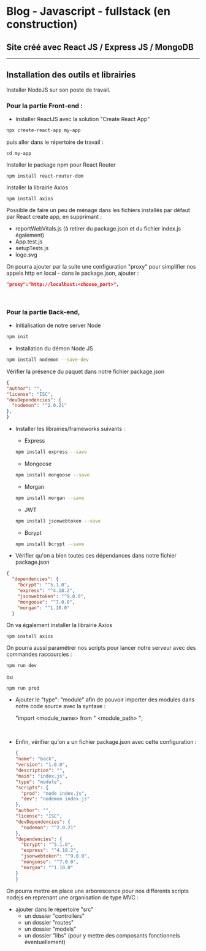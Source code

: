 # Blog - Javascript - fullstack (en construction)

## Site créé avec React JS / Express JS / MongoDB

---

## Installation des outils et librairies

Installer NodeJS sur son poste de travail.

### Pour la partie Front-end :

- Installer ReactJS avec la solution "Create React App"

```bash
npx create-react-app my-app
```

puis aller dans le répertoire de travail :

    cd my-app

Installer le package npm pour React Router 

    npm install react-router-dom


Installer la librairie Axios

    npm install axios


Possible de faire un peu de ménage dans les fichiers installés par défaut par React create app, en supprimant :

- reportWebVitals.js (à retirer du package.json et du fichier index.js également)
- App.test.js
- setupTests.js
- logo.svg


On pourra ajouter par la suite une configuration "proxy" pour simplifier nos appels http en local - dans le package.json, ajouter :

```json
"proxy":"http://localhost:<choose_port>",
```


&nbsp;

### Pour la partie Back-end,

- Initialisation de notre server Node
```bash
npm init
```

- Installation du démon Node JS

```bash
npm install nodemon --save-dev
```

Vérifier la présence du paquet dans notre fichier package.json

  ```json
  {
  "author": "",
  "license": "ISC",
  "devDependencies": {
    "nodemon": "^2.0.21"
  },
  }
```

- Installer les librairies/frameworks suivants :
    - Express
    ```bash
    npm install express --save
    ```
    - Mongoose

    ```bash
    npm install mongoose --save
    ```

    - Morgan
    ```bash
    npm install morgan --save
    ```

    - JWT
    ```bash
    npm install jsonwebtoken --save
    ```

    - Bcrypt
    ```bash
    npm install bcrypt --save
    ```

 - Vérifier qu'on a bien toutes ces dépendances dans notre fichier package.json

```json
{
  "dependencies": {
    "bcrypt": "^5.1.0",
    "express": "^4.18.2",
    "jsonwebtoken": "^9.0.0",
    "mongoose": "^7.0.0",
    "morgan": "^1.10.0"
  }
  ```

On va également installer la librairie Axios

    npm install axios


On pourra aussi paramétrer nos scripts pour lancer notre serveur avec des commandes raccourcies :

    npm run dev

ou 

    npm run prod

- Ajouter le "type": "module" afin de pouvoir importer des modules dans notre code source avec la syntaxe :

    "import <module_name> from " <module_path> ";

&nbsp;

- Enfin, vérifier qu'on a un fichier package.json avec cette configuration :

  ```json
  {
  "name": "back",
  "version": "1.0.0",
  "description": "",
  "main": "index.js",
  "type": "module",
  "scripts": {
    "prod": "node index.js",
    "dev": "nodemon index.js"
  },
  "author": "",
  "license": "ISC",
  "devDependencies": {
    "nodemon": "^2.0.21"
  },
  "dependencies": {
    "bcrypt": "^5.1.0",
    "express": "^4.18.2",
    "jsonwebtoken": "^9.0.0",
    "mongoose": "^7.0.0",
    "morgan": "^1.10.0"
  }
  }
  ```

On pourra mettre en place une arborescence pour nos différents scripts nodejs en reprenant une organisation de type MVC :

- ajouter dans le répertoire "src"
    - un dossier "controllers"
    - un dossier "routes"
    - un dossier "models"
    - un dossier "libs" (pour y mettre des composants fonctionnels éventuellement)